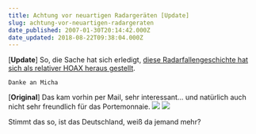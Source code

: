 ```yaml
---
title: Achtung vor neuartigen Radargeräten [Update]
slug: achtung-vor-neuartigen-radargeraten
date_published: 2007-01-30T20:14:42.000Z
date_updated: 2018-08-22T09:38:04.000Z
---
```


[**Update**] So, die Sache hat sich erledigt, [diese Radarfallengeschichte hat sich als relativer HOAX heraus gestellt](http://www.tu-berlin.de/www/software/hoax/radar06.shtml).

`Danke an Micha`

[**Original**] Das kam vorhin per Mail, sehr interessant... und natürlich auch nicht sehr freundlich für das Portemonnaie.
![](//picdump.thafaker.de/2007/01/radarfalle1.png)
![](//picdump.thafaker.de/2007/01/radarfalle2.png)

Stimmt das so, ist das Deutschland, weiß da jemand mehr?
